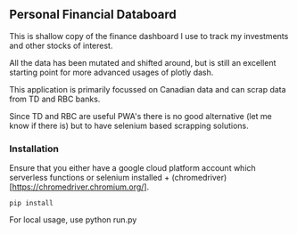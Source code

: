 ## Personal Financial Databoard

This is shallow copy of the finance dashboard I use to track my investments and other stocks of interest.

All the data has been mutated and shifted around, but is still an excellent starting point for more advanced usages of plotly dash.

This application is primarily focussed on Canadian data and can scrap data from TD and RBC banks.

Since TD and RBC are useful PWA's there is no good alternative (let me know if there is) but to have selenium based scrapping solutions.

### Installation

Ensure that you either have a google cloud platform account which serverless functions or selenium installed + (chromedriver)[https://chromedriver.chromium.org/].

```
pip install
```

For local usage, use python run.py